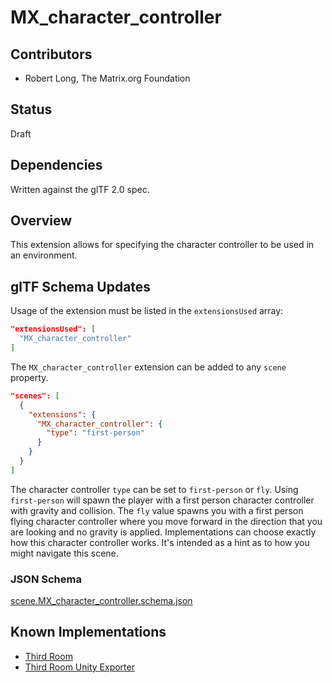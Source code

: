 # MX_character_controller

## Contributors

- Robert Long, The Matrix.org Foundation

## Status

Draft

## Dependencies

Written against the glTF 2.0 spec.

## Overview

This extension allows for specifying the character controller to be used in an environment.

## glTF Schema Updates

Usage of the extension must be listed in the `extensionsUsed` array:

```json
"extensionsUsed": [
  "MX_character_controller"
]
```

The `MX_character_controller` extension can be added to any `scene` property.

```json
"scenes": [
  {
    "extensions": {
      "MX_character_controller": {
        "type": "first-person"
      }
    }
  }
]
```

The character controller `type` can be set to `first-person` or `fly`. Using `first-person` will spawn the player with a first person character controller with gravity and collision. The `fly` value spawns you with a first person flying character controller where you move forward in the direction that you are looking and no gravity is applied. Implementations can choose exactly how this character controller works. It's intended as a hint as to how you might navigate this scene.

### JSON Schema

[scene.MX_character_controller.schema.json](./schema/scene.MX_character_controller.schema.json)

## Known Implementations

- [Third Room](https://thirdroom.io)
- [Third Room Unity Exporter](https://github.com/matrix-org/thirdroom-unity-exporter)
